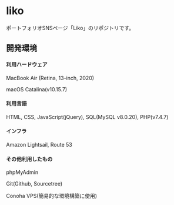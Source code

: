 # liko
ポートフォリオSNSページ「Liko」のリポジトリです。

## 開発環境
#### 利用ハードウェア
MacBook Air (Retina, 13-inch, 2020)

macOS Catalina(v10.15.7)


#### 利用言語
HTML, CSS, JavaScript(jQuery), SQL(MySQL v8.0.20), PHP(v7.4.7)


#### インフラ
Amazon Lightsail, Route 53


#### その他利用したもの
phpMyAdmin

Git(Github, Sourcetree)

Conoha VPS(簡易的な環境構築に使用)
